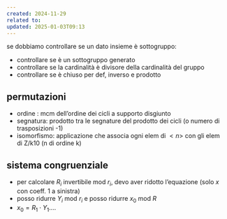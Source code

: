 ```yaml
---
created: 2024-11-29
related to: 
updated: 2025-01-03T09:13
---
```

se dobbiamo controllare se un dato insieme è sottogruppo:
- controllare se è un sottogruppo generato
- controllare se la cardinalità è divisore della cardinalità del gruppo
- controllare se è chiuso per def, inverso e prodotto
## permutazioni
- ordine : mcm dell’ordine dei cicli a supporto disgiunto
- segnatura: prodotto tra le segnature del prodotto dei cicli (o numero di trasposizioni -1)
- isomorfismo: applicazione che associa ogni elem di $<n>$ con gli elem di Z/k10 (n di ordine k)
## sistema congruenziale 
- per calcolare $R_i$ invertibile mod $r_i$, devo aver ridotto l’equazione (solo $x$ con coeff. 1 a sinistra)
- posso ridurre $Y_i$ mod $r_i$ e posso ridurre $x_0$ mod $R$
- $x_0 = R_1 \cdot Y_1 ….$
